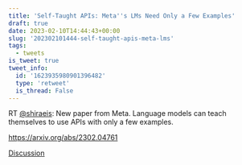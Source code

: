 ```yaml
---
title: 'Self-Taught APIs: Meta''s LMs Need Only a Few Examples'
draft: true
date: 2023-02-10T14:44:43+00:00
slug: '202302101444-self-taught-apis-meta-lms'
tags:
  - tweets
is_tweet: true
tweet_info:
  id: '1623935980901396482'
  type: 'retweet'
  is_thread: False
---
```




RT [@shiraeis](https://x.com/shiraeis): New paper from Meta. Language models can teach themselves to use APIs with only a few examples.

<https://arxiv.org/abs/2302.04761>

[Discussion](https://x.com/sytelus/status/1623935980901396482)
